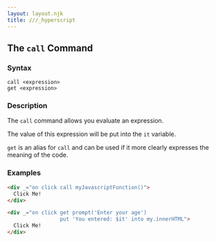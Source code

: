 ```yaml
---
layout: layout.njk
title: ///_hyperscript
---
```


## The `call` Command

### Syntax

```ebnf
call <expression>
get <expression>
```

### Description

The `call` command allows you evaluate an expression.  

The value of this expression will be put into the `it` variable.

`get` is an alias for `call` and can be used if it more clearly expresses the meaning of the code.

### Examples

```html
<div _="on click call myJavascriptFunction()">
  Click Me!
</div>

<div _="on click get prompt('Enter your age')
                 put 'You entered: $it' into my.innerHTML">
  Click Me!
</div>
```